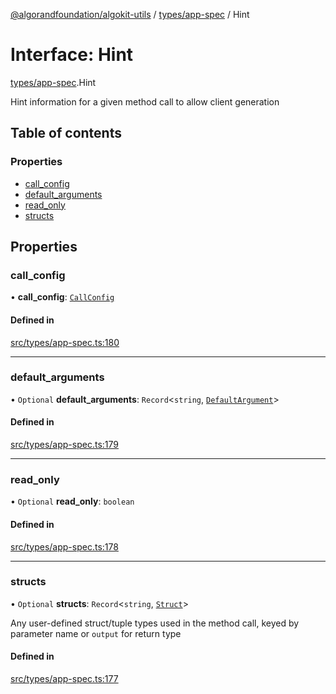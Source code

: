 [@algorandfoundation/algokit-utils](../README.md) / [types/app-spec](../modules/types_app_spec.md) / Hint

# Interface: Hint

[types/app-spec](../modules/types_app_spec.md).Hint

Hint information for a given method call to allow client generation

## Table of contents

### Properties

- [call\_config](types_app_spec.Hint.md#call_config)
- [default\_arguments](types_app_spec.Hint.md#default_arguments)
- [read\_only](types_app_spec.Hint.md#read_only)
- [structs](types_app_spec.Hint.md#structs)

## Properties

### call\_config

• **call\_config**: [`CallConfig`](types_app_spec.CallConfig.md)

#### Defined in

[src/types/app-spec.ts:180](https://github.com/algorandfoundation/algokit-utils-ts/blob/main/src/types/app-spec.ts#L180)

___

### default\_arguments

• `Optional` **default\_arguments**: `Record`\<`string`, [`DefaultArgument`](../modules/types_app_spec.md#defaultargument)\>

#### Defined in

[src/types/app-spec.ts:179](https://github.com/algorandfoundation/algokit-utils-ts/blob/main/src/types/app-spec.ts#L179)

___

### read\_only

• `Optional` **read\_only**: `boolean`

#### Defined in

[src/types/app-spec.ts:178](https://github.com/algorandfoundation/algokit-utils-ts/blob/main/src/types/app-spec.ts#L178)

___

### structs

• `Optional` **structs**: `Record`\<`string`, [`Struct`](types_app_spec.Struct.md)\>

Any user-defined struct/tuple types used in the method call, keyed by parameter name or `output` for return type

#### Defined in

[src/types/app-spec.ts:177](https://github.com/algorandfoundation/algokit-utils-ts/blob/main/src/types/app-spec.ts#L177)
